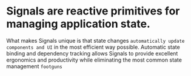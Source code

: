 # Signals are reactive primitives for managing application state.

What makes Signals unique is that state changes `automatically update components and UI` in the most efficient way possible. Automatic state binding and dependency tracking allows Signals to provide excellent ergonomics and productivity while eliminating the most common state management `footguns`